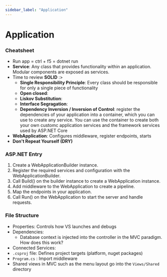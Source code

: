 ```yaml
---
sidebar_label: "Application"
---
```


# Application

### Cheatsheet

- Run app = ctrl + f5 = dotnet run
- **Service**: Any class that provides functionality within an application. Modular components are exposed as services.
- Time to review **SOLID** :>
  - **Single Responsibility Principle**: Every class should be responsible for only a single piece of functionality
  - **Open closed**:
  - **Liskov Substitution**:
  - **Interface Segragation**:
  - **Dependency Inversion / Inversion of Control**: register the dependencies of your application into a container, which you can use to create any service. You can use the container to create both your own customc application services and the framework services used by ASP.NET Core
- **WebApplication**: Configures middleware, register endpoints, starts 
- **Don't Repeat Yourself (DRY)**

### ASP.NET Entry

1. Create a WebApplicationBuilder instance.
2. Register the required services and configuration with the WebApplicationBuilder.
3. Call Build() on the builder instance to create a WebApplication instance.
4. Add middleware to the WebApplication to create a pipeline.
5. Map the endpoints in your application.
6. Call Run() on the WebApplication to start the server and handle requests.

### File Structure

- Properties: Controls how VS launches and debugs
- Dependencies: 
  - Database context is injected into the controller in the MVC paradigm. How does this work?
- Connected Services:
- `.csproj` file: Defines project targets (platform, nuget packages)
- `Program.cs` : Import middleware
- Shared views in MVC such as the menu layout go into the `Views/Shared` directory

